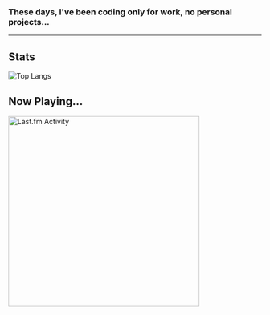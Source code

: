 
    
<h3> <b> These days, I've been coding only for work, no personal projects... </b> </h3>

---

## Stats
![Top Langs](https://github-readme-stats.vercel.app/api/top-langs/?username=Sigumaa&count_private=true&layout=compact&show_icons=true&theme=tokyonight&langs_count=6&hide=CMake,HTML,Dart,Swift,MDX,CSS,)



## Now Playing...

 <a href="https://last.fm/user/shiyui" target="_blank"><img src="https://toru.kio.dev/api/v1/shiyui?theme=nord&border_radius=5" alt="Last.fm Activity" width="380px" /></a>
